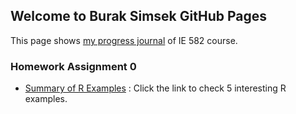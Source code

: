 ## Welcome to Burak Simsek GitHub Pages

This page shows [my progress journal](https://bu-ie-582.github.io/fall20-buraksimsekkk/) of IE 582 course.

### Homework Assignment 0

- [Summary of R Examples](files/HW0.html) : Click the link to check 5 interesting R examples.